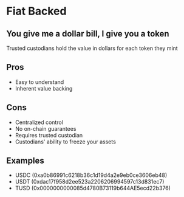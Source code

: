 # Fiat Backed

## You give me a dollar bill, I give you a token

Trusted custodians hold the value in dollars for each token they mint

## Pros

* Easy to understand
* Inherent value backing

## Cons

* Centralized control
* No on-chain guarantees
* Requires trusted custodian
* Custodians' ability to freeze your assets

## Examples

* USDC \(0xa0b86991c6218b36c1d19d4a2e9eb0ce3606eb48\)
* USDT \(0xdac17f958d2ee523a2206206994597c13d831ec7\)
* TUSD \(0x0000000000085d4780B73119b644AE5ecd22b376\)





